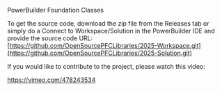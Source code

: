 PowerBuilder Foundation Classes

To get the source code, download the zip file from the Releases tab or simply do a Connect to Workspace/Solution in the PowerBuilder IDE and provide the source code URL: [https://github.com/OpenSourcePFCLibraries/2025-Workspace.git](https://github.com/OpenSourcePFCLibraries/2025-Solution.git)

If you would like to contribute to the project, please watch this video:

https://vimeo.com/478243534

